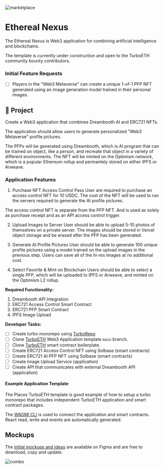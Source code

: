![marketplace](https://github.com/turbo-eth/template-ai-pfp-app/assets/3408362/e748e22f-889f-4bb5-a26a-9912121216de)
# Ethereal Nexus

The Ethereal Nexus is Web3 application for combining artificial intelligence and blockchains.

The template is currently under construction and open to the TurboETH community bounty contributors.

### Initial Feature Requests
- [ ] Players in the "Web3 Metaverse" can create a unique 1-of-1 PFP NFT generated using an image generation model trained in their personal images.

## 🧱 Project
Create a Web3 application that combines Dreambooth AI and ERC721 NFTs. 

The application should allow users to generate personalized "Web3 Metaverse" profile pictures. 

The PFPs will be generated using Dreambooth, which is AI program that can be trained on object, like a person, and recreate that object in a variety of different environments. The NFT will be minted on the Optimism network, which is a popular Ethereum rollup and permantely stored on either IPFS or Arweave.

### Application Features

1. Purchase NFT Access Control Pass
User are required to purchase an access control NFT for 10 USDC. The cost of the NFT will be used to run the servers required to generate the AI profile pictures. 

The access control NFT is separate from the PFP NFT. And is used as solely as purchase receipt and as an API access control trigger.

2. Upload Images to Server
User should be able to upload 5-10 photos of themselves on a private server. The images should be stored in Vercel object storage and be erased after the PFP has been generated.

3. Generate AI Profile Pictures
User should be able to generate 100 unique profile pictures using a model trained on the upload images in the previous step. Users can save all of the hi-res images at no additional cost.

4. Select Favorite & Mint on Blockchain
Users should be able to select a single PFP, which will be uploaded to IPFS or Arweave, and minted on the Optimism L2 rollup.

**Required Functionality:**
1. Dreambooth API Integration
2. ERC721 Access Control Smart Contract
3. ERC721 PFP Smart Contract
4. IPFS Image Upload

**Developer Tasks:**
- [ ] Create turbo monorepo using [TurboRepo](https://turbo.build/)
- [ ] Clone [TurboETH](https://www.turboeth.xyz/)  Web3 Application template `main` branch.
- [ ] Clone [TurboETH](https://github.com/turbo-eth/template-hardhat-sol) smart contract boilerplate.
- [ ] Create ERC721 Access Control NFT using Solbase (smart contracts)
- [ ] Create ERC721 AI PFP NFT using Solbase (smart contracts)
- [ ] Create Image Upload Service (application)
- [ ] Create API that communicates with external Dreambooth API (application)

#### Example Application Template
The Places TurboETH template is good example of how to setup a turbo monorepo that includes independent TurboETH application and smart contract packages.

The [WAGMI CLI](https://wagmi.sh/cli/getting-started) is used to connect the application and smart contracts. React read, write and events are automatically generated.

## Mockups
The [initial mockups and ideas](https://www.figma.com/file/vhv5ucJdlYL7AKrfZFJrxb/Portrait?type=design&node-id=1%3A360&t=s5l9yovThewchi93-1) are available on Figma and are free to download, copy and update.

![combo](https://github.com/turbo-eth/template-ai-pfp-app/assets/3408362/a68b7bc8-8922-47e6-a7f4-d91fe3d9da9c)



